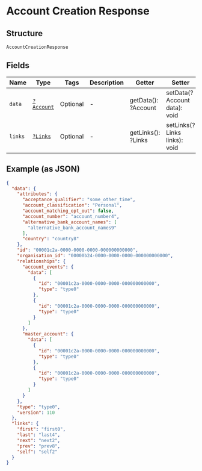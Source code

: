 
# Account Creation Response

## Structure

`AccountCreationResponse`

## Fields

| Name | Type | Tags | Description | Getter | Setter |
|  --- | --- | --- | --- | --- | --- |
| `data` | [`?Account`](../../doc/models/account.md) | Optional | - | getData(): ?Account | setData(?Account data): void |
| `links` | [`?Links`](../../doc/models/links.md) | Optional | - | getLinks(): ?Links | setLinks(?Links links): void |

## Example (as JSON)

```json
{
  "data": {
    "attributes": {
      "acceptance_qualifier": "some_other_time",
      "account_classification": "Personal",
      "account_matching_opt_out": false,
      "account_number": "account_number4",
      "alternative_bank_account_names": [
        "alternative_bank_account_names9"
      ],
      "country": "country8"
    },
    "id": "00001c2a-0000-0000-0000-000000000000",
    "organisation_id": "00000b24-0000-0000-0000-000000000000",
    "relationships": {
      "account_events": {
        "data": [
          {
            "id": "00001c2a-0000-0000-0000-000000000000",
            "type": "type0"
          },
          {
            "id": "00001c2a-0000-0000-0000-000000000000",
            "type": "type0"
          }
        ]
      },
      "master_account": {
        "data": [
          {
            "id": "00001c2a-0000-0000-0000-000000000000",
            "type": "type0"
          },
          {
            "id": "00001c2a-0000-0000-0000-000000000000",
            "type": "type0"
          }
        ]
      }
    },
    "type": "type0",
    "version": 110
  },
  "links": {
    "first": "first0",
    "last": "last4",
    "next": "next2",
    "prev": "prev8",
    "self": "self2"
  }
}
```

